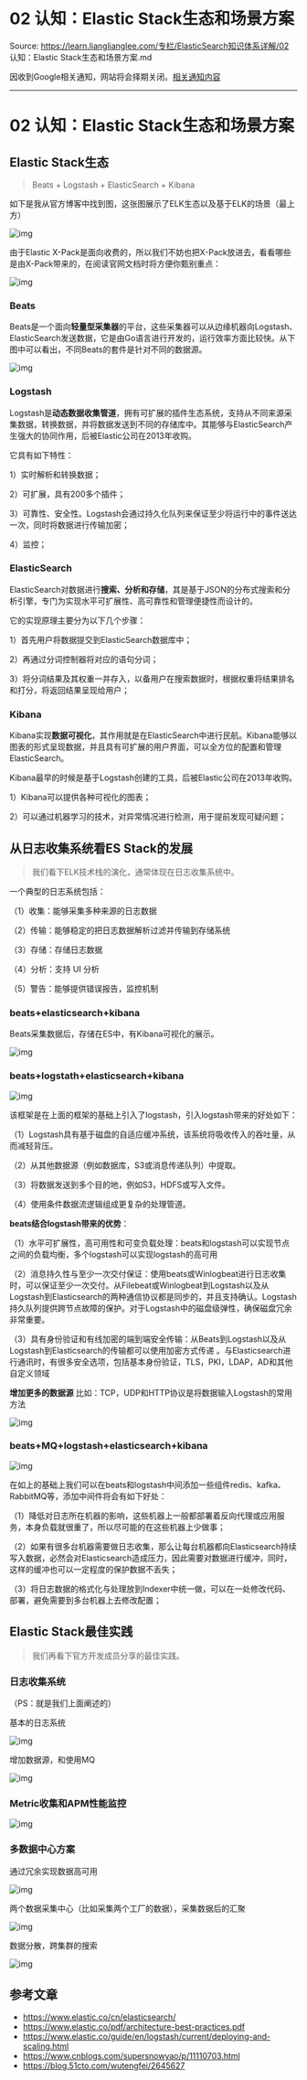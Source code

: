 # 02 认知：Elastic Stack生态和场景方案 

Source: https://learn.lianglianglee.com/专栏/ElasticSearch知识体系详解/02 认知：Elastic Stack生态和场景方案.md

因收到Google相关通知，网站将会择期关闭。[相关通知内容](https://lumendatabase.org/notices/44265620)

---

# 02 认知：Elastic Stack生态和场景方案

## Elastic Stack生态

> Beats + Logstash + ElasticSearch + Kibana

如下是我从官方博客中找到图，这张图展示了ELK生态以及基于ELK的场景（最上方）

![img](assets/es-introduce-1-1.png)

由于Elastic X-Pack是面向收费的，所以我们不妨也把X-Pack放进去，看看哪些是由X-Pack带来的，在阅读官网文档时将方便你甄别重点：

![img](assets/es-introduce-1-0.png)

### Beats

Beats是一个面向**轻量型采集器**的平台，这些采集器可以从边缘机器向Logstash、ElasticSearch发送数据，它是由Go语言进行开发的，运行效率方面比较快。从下图中可以看出，不同Beats的套件是针对不同的数据源。

![img](assets/es-introduce-2-0.png)

### Logstash

Logstash是**动态数据收集管道**，拥有可扩展的插件生态系统，支持从不同来源采集数据，转换数据，并将数据发送到不同的存储库中。其能够与ElasticSearch产生强大的协同作用，后被Elastic公司在2013年收购。

它具有如下特性：

1）实时解析和转换数据；

2）可扩展，具有200多个插件；

3）可靠性、安全性。Logstash会通过持久化队列来保证至少将运行中的事件送达一次，同时将数据进行传输加密；

4）监控；

### ElasticSearch

ElasticSearch对数据进行**搜索、分析和存储**，其是基于JSON的分布式搜索和分析引擎，专门为实现水平可扩展性、高可靠性和管理便捷性而设计的。

它的实现原理主要分为以下几个步骤：

1）首先用户将数据提交到ElasticSearch数据库中；

2）再通过分词控制器将对应的语句分词；

3）将分词结果及其权重一并存入，以备用户在搜索数据时，根据权重将结果排名和打分，将返回结果呈现给用户；

### Kibana

Kibana实现**数据可视化**，其作用就是在ElasticSearch中进行民航。Kibana能够以图表的形式呈现数据，并且具有可扩展的用户界面，可以全方位的配置和管理ElasticSearch。

Kibana最早的时候是基于Logstash创建的工具，后被Elastic公司在2013年收购。

1）Kibana可以提供各种可视化的图表；

2）可以通过机器学习的技术，对异常情况进行检测，用于提前发现可疑问题；

## 从日志收集系统看ES Stack的发展

> 我们看下ELK技术栈的演化，通常体现在日志收集系统中。

一个典型的日志系统包括：

（1）收集：能够采集多种来源的日志数据

（2）传输：能够稳定的把日志数据解析过滤并传输到存储系统

（3）存储：存储日志数据

（4）分析：支持 UI 分析

（5）警告：能够提供错误报告，监控机制

### beats+elasticsearch+kibana

Beats采集数据后，存储在ES中，有Kibana可视化的展示。

![img](assets/es-introduce-2-1.png)

### beats+logstath+elasticsearch+kibana

![img](assets/es-introduce-2-2.png)

该框架是在上面的框架的基础上引入了logstash，引入logstash带来的好处如下：

（1）Logstash具有基于磁盘的自适应缓冲系统，该系统将吸收传入的吞吐量，从而减轻背压。

（2）从其他数据源（例如数据库，S3或消息传递队列）中提取。

（3）将数据发送到多个目的地，例如S3，HDFS或写入文件。

（4）使用条件数据流逻辑组成更复杂的处理管道。

**beats结合logstash带来的优势**：

（1）水平可扩展性，高可用性和可变负载处理：beats和logstash可以实现节点之间的负载均衡，多个logstash可以实现logstash的高可用

（2）消息持久性与至少一次交付保证：使用beats或Winlogbeat进行日志收集时，可以保证至少一次交付。从Filebeat或Winlogbeat到Logstash以及从Logstash到Elasticsearch的两种通信协议都是同步的，并且支持确认。Logstash持久队列提供跨节点故障的保护。对于Logstash中的磁盘级弹性，确保磁盘冗余非常重要。

（3）具有身份验证和有线加密的端到端安全传输：从Beats到Logstash以及从 Logstash到Elasticsearch的传输都可以使用加密方式传递 。与Elasticsearch进行通讯时，有很多安全选项，包括基本身份验证，TLS，PKI，LDAP，AD和其他自定义领域

**增加更多的数据源** 比如：TCP，UDP和HTTP协议是将数据输入Logstash的常用方法

![img](assets/es-introduce-2-3.png)

### beats+MQ+logstash+elasticsearch+kibana

![img](assets/es-introduce-2-4.png)

在如上的基础上我们可以在beats和logstash中间添加一些组件redis、kafka、RabbitMQ等，添加中间件将会有如下好处：

（1）降低对日志所在机器的影响，这些机器上一般都部署着反向代理或应用服务，本身负载就很重了，所以尽可能的在这些机器上少做事；

（2）如果有很多台机器需要做日志收集，那么让每台机器都向Elasticsearch持续写入数据，必然会对Elasticsearch造成压力，因此需要对数据进行缓冲，同时，这样的缓冲也可以一定程度的保护数据不丢失；

（3）将日志数据的格式化与处理放到Indexer中统一做，可以在一处修改代码、部署，避免需要到多台机器上去修改配置；

## Elastic Stack最佳实践

> 我们再看下官方开发成员分享的最佳实践。

### 日志收集系统

（PS：就是我们上面阐述的）

基本的日志系统

![img](assets/es-introduce-2-5.png)

增加数据源，和使用MQ

![img](assets/es-introduce-2-6.png)

### Metric收集和APM性能监控

![img](assets/es-introduce-2-7.png)

### 多数据中心方案

通过冗余实现数据高可用

![img](assets/es-introduce-2-8.png)

两个数据采集中心（比如采集两个工厂的数据），采集数据后的汇聚

![img](assets/es-introduce-2-9.png)

数据分散，跨集群的搜索

![img](assets/es-introduce-2-10.png)

## 参考文章

* <https://www.elastic.co/cn/elasticsearch/>
* <https://www.elastic.co/pdf/architecture-best-practices.pdf>
* <https://www.elastic.co/guide/en/logstash/current/deploying-and-scaling.html>
* <https://www.cnblogs.com/supersnowyao/p/11110703.html>
* <https://blog.51cto.com/wutengfei/2645627>